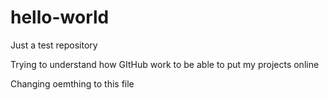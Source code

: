 # hello-world
Just a test repository

Trying to understand how GItHub work to be able to put my projects online

Changing oemthing to this file
